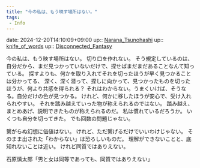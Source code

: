 ```yaml
---
title: "今の私は、もう映す場所はない。"
tags:
 - Info
---
```


date: 2024-12-20T14:10:09+09:00
up:: [Narana_Tsunohashi](Bar/Novel/Nacaria/Narana_Tsunohashi.md)
up:: [knife_of_words](Bar/Novel/Nacaria/KOW.md)
up:: [Disconnected_Fantasy](../Bar/Novel/Topics/Disconnected_Fantasy.md)

今の私は、もう映す場所はない。
切り口を作れない。
そう規定しているのは、自分だから、まだ見つかっていないだけで、探せばまだまだあることなんて知っている。
探すよりも、何かを取り入れてそれを切ったほうが早く見つかることは分かってる、
深く、深く潜って、探しに向かって、見つかったものを切ったほうが、何より共感を得られる？
それはわからない。うまくいけば、そうなる。自分だけの色が見つかる。
けれど、何かに移したほうが安心で、受け入れられやすい。
それを踏み越えていった物が称えられるのではない。
踏み越え、まとめあげ、説明できたものが称えられるのだ。
私は慣れているだろうか。
いくつも自分を切ってきた。
でも回数の問題じゃない。

繋がらぬ幻想に価値はない。
けれど、ただ繋げるだけでいいわけじゃない。
そのまま出された「わからない」は恐ろしいものだ。
理解ができないことと、底知れないことは近い。
けれど同質ではありえない。

石原慎太郎「男と女は同等であっても、同質ではありえない」